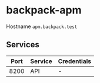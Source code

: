 # backpack-apm

Hostname `apm.backpack.test`

## Services

| Port | Service | Credentials
| ---- | ------- | -----------
| 8200 | API | -
